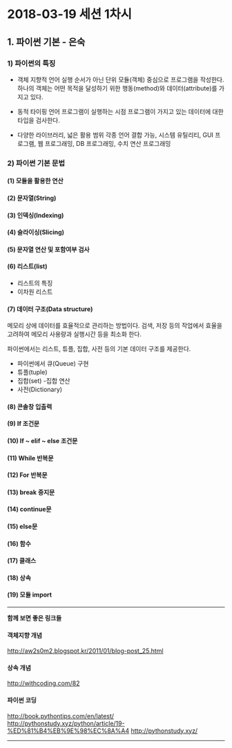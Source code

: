 # 2018-03-19 세션 1차시


## 1. 파이썬 기본 - 은숙


### 1) 파이썬의 특징


* 객체 지향적 언어
실행 순서가 아닌 단위 모듈(객체) 중심으로 프로그램을 작성한다. 하나의 객체는 어떤 목적을 달성하기 위한 행동(method)와 데이터(attribute)를 가지고 있다.


* 동적 타이핑 언어
프로그램이 실행하는 시점 프로그램이 가지고 있는 데이터에 대한 타입을 검사한다.


* 다양한 라이브러리, 넓은 활용 범위
각종 언어 결합 가능, 시스템 유틸리티, GUI 프로그램, 웹 프로그래밍, DB 프로그래밍, 수치 연산 프로그래밍




### 2) 파이썬 기본 문법


#### (1) 모듈을 활용한 연산
#### (2) 문자열(String)
#### (3) 인덱싱(Indexing)
#### (4) 슬라이싱(Slicing)
#### (5) 문자열 연산 및 포함여부 검사


#### (6) 리스트(list)
* 리스트의 특징
* 이차원 리스트


#### (7) 데이터 구조(Data structure)
메모리 상에 데이터를 효율적으로 관리하는 방법이다. 검색, 저장 등의 작업에서 효율을 고려하여 메모리 사용량과 실행시간 등을 최소화 한다.


파이썬에서는 리스트, 튜플, 집합, 사전 등의 기본 데이터 구조를 제공한다.

* 파이썬에서 큐(Queue) 구현
* 튜플(tuple)
* 집합(set)
  -집합 연산
* 사전(Dictionary)


#### (8) 콘솔창 입출력


#### (9) If 조건문
#### (10) If ~ elif ~ else 조건문
#### (11) While 반복문
#### (12) For 반복문
#### (13) break 중지문
#### (14) continue문
#### (15) else문


#### (16) 함수
#### (17) 클래스
#### (18) 상속


#### (19) 모듈 import




***
**함께 보면 좋은 링크들**


#### 객체지향 개념
<http://aw2s0m2.blogspot.kr/2011/01/blog-post_25.html>
#### 상속 개념
<http://withcoding.com/82>
#### 파이썬 코딩
<http://book.pythontips.com/en/latest/>
<http://pythonstudy.xyz/python/article/19-%ED%81%B4%EB%9E%98%EC%8A%A4>
<http://pythonstudy.xyz/>
***
